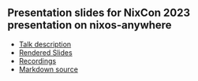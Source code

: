 ## Presentation slides for NixCon 2023 presentation on nixos-anywhere

- [Talk description](https://talks.nixcon.org/nixcon-2023/talk/8QMELJ/)
- [Rendered Slides](https://mic92.github.io/nixcon2023-nixos-anywhere/#/)
- [Recordings](https://media.ccc.de/v/nixcon-2023-35975-disko-and-nixos-anywhere-declarative-and-remote-installation-of-nixos)
- [Markdown source](talk.md)
